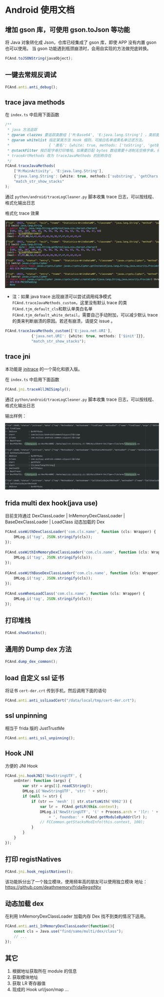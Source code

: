 # Android 使用文档

## 增加 gson 库，可使用 gson.toJson 等功能

将 Java 对象转化成 Json，仓库已经集成了 gson 库，即使 APP 没有内置 gson 也可以使用。
当 gson 功能遇到瓶颈崩溃时，会用自实现的方法做兜底转换。

```typescript
FCAnd.toJSONString(javaObject);
```

## 一键去常规反调试

```typescript
FCAnd.anti.anti_debug();
```

## trace java methods

在 `index.ts` 中启用下面函数

```typescript
/**
 * java 方法追踪
 * @param clazzes 要追踪类数组 ['M:Base64', 'E:java.lang.String'] ，类前面的 M 代表 match 模糊匹配，E 代表 equal 精确匹配
 * @param whitelist 指定某类方法 Hook 细则，可按白名单或黑名单过滤方法。
 *                  { '类名': {white: true, methods: ['toString', 'getBytes']} }
 * @stackFilter 按匹配字串打印堆栈。如果要匹配 bytes 数组需要十进制无空格字串，例如："104,113,-105"
 * traceArtMethods 改为 traceJavaMethods 的别称存在
 */
FCAnd.traceJavaMethods(
    ['M:MainActivity', 'E:java.lang.String'],
    {'java.lang.String': {white: true, methods:['substring', 'getChars']}},
    "match_str_show_stacks"
);
```

通过 `python/android/traceLogCleaner.py` 脚本收集 trace 日志，可以按线程、格式化输出日志

格式化 trace 效果

![javamethodtracepic](./pics/javamethodtracepic.jpg)

* 注：如果 java trace 出现崩溃可以尝试调用纯净模式 `FCAnd.traceJavaMethods_custom`，这里没有默认 trace 的类 `FCAnd.tjm_default_cls`和默认单类白名单`FCAnd.tjm_default_white_detail`，需要自己手动附加，可以减少默认 trace 的类来判断崩溃的原因。若还有崩溃，请提交 issue 。
```typescript
FCAnd.traceJavaMethods_custom(['E:java.net.URI'],
            {'java.net.URI': {white: true, methods: ['$init']}},
            "match_str_show_stacks");
```


## trace jni

本功能是 [jnitrace](https://github.com/chame1eon/jnitrace) 的一个简化和嵌入版。

在 `index.ts` 中启用下面函数

```typescript
FCAnd.jni.traceAllJNISimply();
```

通过 `python/android/traceLogCleaner.py` 脚本收集 trace 日志，可以按线程、格式化输出日志

输出样例：

![jnitracepic](./pics/jnitracelog.jpg)

## frida multi dex hook(java use)
目前支持通过 DexClassLoader | InMemoryDexClassLoader | BaseDexClassLoader | LoadClass 动态加载的 Dex  

```typescript
FCAnd.useWithDexClassLoader('com.cls.name', function (cls: Wrapper) {
    DMLog.i('tag', JSON.stringify(cls));
});

FCAnd.useWithInMemoryDexClassLoader('com.cls.name', function (cls: Wrapper) {
    DMLog.i('tag', JSON.stringify(cls));
});

FCAnd.useWithBaseDexClassLoader('com.cls.name', function (cls: Wrapper) {
    DMLog.i('tag', JSON.stringify(cls));
});

FCAnd.useWhenLoadClass('com.cls.name', function (cls: Wrapper) {
    DMLog.i('tag', JSON.stringify(cls));
});
```

## 打印堆栈
```typescript
FCAnd.showStacks();
```

## 通用的 Dump dex 方法
```typescript
FCAnd.dump_dex_common();
```
## load 自定义 ssl 证书

将证书 `cert-der.crt` 传到手机，然后调用下面的语句

```typescript
FCAnd.anti.anti_sslLoadCert("/data/local/tmp/cert-der.crt");
```

## ssl unpinning

相当于 frida 版的 JustTrustMe 

```typescript
FCAnd.anti.anti_ssl_unpinning();
```

## Hook JNI
方便的 JNI Hook
```typescript
FCAnd.jni.hookJNI('NewStringUTF', {
    onEnter: function (args) {
        var str = args[1].readCString();
        DMLog.i('NewStringUTF', 'str: ' + str);
        if (null != str) {
            if (str == 'mesh' || str.startsWith('6962')) {
                var lr =  FCAnd.getLR(this.context);
                DMLog.i('NewStringUTF', '(' + Process.arch + ')lr: ' + lr
                    + ', foundso:' + FCAnd.getModuleByAddr(lr) );
                // FCCommon.getStacksModInfo(this.context, 100);
            }
        }
    }
});
```

## 打印 registNatives

```typescript
FCAnd.jni.hook_registNatives();
```

该功能拆分出了一个独立模块，使用频率高的朋友可以使用独立模块
地址：https://github.com/deathmemory/fridaRegstNtv

## 动态加载 dex 

在利用 InMemoryDexClassLoader 加载内存 Dex 找不到类的情况下适用。

```typescript
FCAnd.anti.anti_InMemoryDexClassLoader(function(){
    const cls = Java.use("find/same/multi/dex/class");
    // ...
});
```

## 其它

1. 根据地址获取所在 module 的信息
2. 获取模块地址
3. 获取 LR 寄存器值
4. 现成的 Hook url/json/map ...

